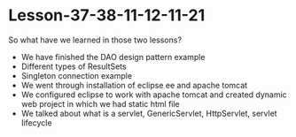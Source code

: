 # Lesson-37-38-11-12-11-21
So what have we learned in those two lessons?
- We have finished the DAO design pattern example
- Different types of ResultSets
- Singleton connection example
- We went through installation of eclipse ee and apache tomcat
- We configured eclipse to work with apache tomcat and created dynamic web project in which we had static html file
- We talked about what is a servlet, GenericServlet, HttpServlet, servlet lifecycle

